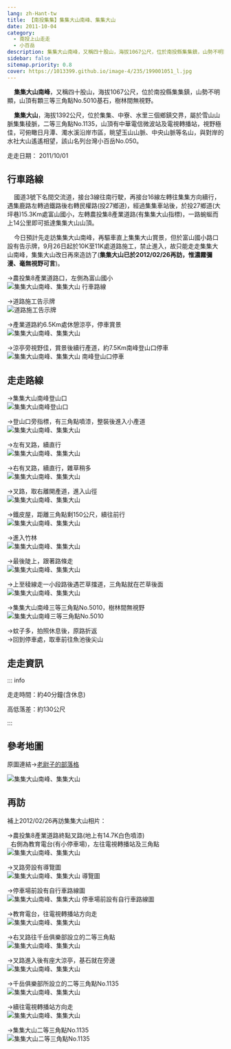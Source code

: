 ```yaml
---
lang: zh-Hant-tw
title: 【南投集集】集集大山南峰、集集大山
date: 2011-10-04
category: 
  - 南投上山走走
  - 小百岳
description: 集集大山南峰，又稱四十股山，海拔1067公尺，位於南投縣集集鎮，山勢不明顯，，樹林間無視野。集集大山，海拔1392公尺，位於集集、中寮、水里三個鄉鎮交界，屬於雪山山脈集集稜脈，視野極佳，可俯瞰日月潭、濁水溪沿岸市區，眺望玉山山脈、中央山脈等名山，與對岸的水社大山遙遙相望，該山名列台灣小百岳No.050。
sidebar: false
sitemap.priority: 0.8
cover: https://1013399.github.io/image-4/235/199001051_l.jpg
---
```


    **集集大山南峰**，又稱四十股山，海拔1067公尺，位於南投縣集集鎮，山勢不明顯，山頂有顆三等三角點No.5010基石，樹林間無視野。  

    **集集大山**，海拔1392公尺，位於集集、中寮、水里三個鄉鎮交界，屬於雪山山脈集集稜脈，二等三角點No.1135，山頂有中華電信微波站及電視轉播站，視野極佳，可俯瞰日月潭、濁水溪沿岸市區，眺望玉山山脈、中央山脈等名山，與對岸的水社大山遙遙相望，該山名列台灣小百岳No.050。

<!-- more -->

走走日期： 2011/10/01

## 行車路線
    國道3號下名間交流道，接台3線往南行駛，再接台16線左轉往集集方向續行，遇集鹿路左轉過鐵路後右轉民權路(投27鄉道)，經過集集車站後，於投27鄉道(大坪巷)15.3Km處富山國小，左轉農投集8產業道路(有集集大山指標)，一路蜿蜒而上14公里即可抵達集集大山山頂。 

    今日預計先走訪集集大山南峰，再驅車直上集集大山賞景，但於富山國小路口設有告示牌，9月26日起於10K至11K處道路施工，禁止進入，故只能走走集集大山南峰，集集大山改日再來造訪了(**集集大山已於2012/02/26再訪，惟濃霧彌漫、毫無視野可言**)。  

→農投集8產業道路口，左側為富山國小  
![集集大山南峰、集集大山 行車路線](https://1013399.github.io/image-4/235/199001110_l.jpg)

→道路施工告示牌  
![道路施工告示牌](https://1013399.github.io/image-4/235/199001102_l.jpg)

→產業道路約6.5Km處休憩涼亭，停車賞景  
![集集大山南峰、集集大山](https://1013399.github.io/image-4/235/199001040_l.jpg)

→涼亭旁視野佳，賞景後續行產道，約7.5Km南峰登山口停車  
![集集大山南峰、集集大山 南峰登山口停車](https://1013399.github.io/image-4/235/199001051_l.jpg)

## 走走路線
→集集大山南峰登山口  
![集集大山南峰登山口](https://1013399.github.io/image-4/235/199001058_l.jpg)

→登山口旁指標，有三角點噴漆，整裝後進入小產道  
![集集大山南峰、集集大山](https://1013399.github.io/image-4/235/199001065_l.jpg)

→左有叉路，續直行  
![集集大山南峰、集集大山](https://1013399.github.io/image-4/235/199001071_l.jpg)

→右有叉路，續直行，雜草稍多  
![集集大山南峰、集集大山](https://1013399.github.io/image-4/235/199001077_l.jpg)

→叉路，取右離開產道，進入山徑  
![集集大山南峰、集集大山](https://1013399.github.io/image-4/235/199001080_l.jpg)

→鐵皮屋，距離三角點剩150公尺，續往前行  
![集集大山南峰、集集大山](https://1013399.github.io/image-4/235/199001084_l.jpg)

→進入竹林  
![集集大山南峰、集集大山](https://1013399.github.io/image-4/235/199001087_l.jpg)

→最後陡上，跟著路條走  
![集集大山南峰、集集大山](https://1013399.github.io/image-4/235/199001097_l.jpg)

→上至稜線走一小段路後遇芒草擋道，三角點就在芒草後面  
![集集大山南峰、集集大山](https://1013399.github.io/image-4/235/199001091_l.jpg)

→集集大山南峰三等三角點No.5010，樹林間無視野  
![集集大山南峰三等三角點No.5010](https://1013399.github.io/image-4/235/199001094_l.jpg)

→蚊子多，拍照休息後，原路折返  
→回到停車處，取車前往魚池後尖山

## 走走資訊

::: info

走走時間：約40分鐘(含休息)

高低落差：約130公尺

:::

## 參考地圖
原圖連結→[老尉子的部落格](http://blog.xuite.net/laoweiz/blog/15847856)

![集集大山南峰、集集大山](https://1013399.github.io/image-4/235/199001156_l.jpg)

## 再訪

補上2012/02/26再訪集集大山相片：

→農投集8產業道路終點叉路(地上有14.7K白色噴漆)  
  右側為教育電台(有小停車場)，左往電視轉播站及三角點  
![集集大山南峰、集集大山](https://1013399.github.io/image-4/235/212766587_l.jpg)

→叉路旁設有導覽圖  
![集集大山南峰、集集大山 導覽圖](https://1013399.github.io/image-4/235/212766589_l.jpg)

→停車場前設有自行車路線圖  
![集集大山南峰、集集大山 停車場前設有自行車路線圖](https://1013399.github.io/image-4/235/212766594_l.jpg)

→教育電台，往電視轉播站方向走  
![集集大山南峰、集集大山](https://1013399.github.io/image-4/235/212766598_l.jpg)

→右叉路往千岳俱樂部設立的二等三角點  
![集集大山南峰、集集大山](https://1013399.github.io/image-4/235/212766606_l.jpg)

→叉路進入後有座大涼亭，基石就在旁邊  
![集集大山南峰、集集大山](https://1013399.github.io/image-4/235/212766613_l.jpg)

→千岳俱樂部所設立的二等三角點No.1135  
![集集大山南峰、集集大山](https://1013399.github.io/image-4/235/212766618_l.jpg)

→續往電視轉播站方向走  
![集集大山南峰、集集大山](https://1013399.github.io/image-4/235/212766624_l.jpg)

→集集大山二等三角點No.1135  
![集集大山二等三角點No.1135](https://1013399.github.io/image-4/235/212766583_l.jpg)